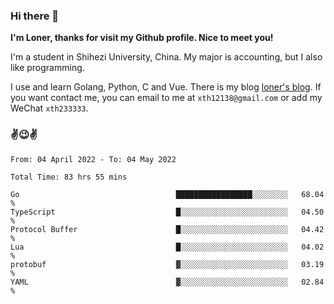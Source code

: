 ### Hi there 👋️

**I'm Loner, thanks for visit my Github profile. Nice to meet you!**

I'm a student in Shihezi University, China. My major is accounting, but I also like programming.

I use and learn Golang, Python, C and Vue. There is my blog [loner's blog](https://www.loner1024.top).  If you want contact me, you can email to me at `xth12138@gmail.com` or add my WeChat `xth233333`.

### ✌️😉✌️

<!--START_SECTION:waka-->

```text
From: 04 April 2022 - To: 04 May 2022

Total Time: 83 hrs 55 mins

Go                                   █████████████████░░░░░░░░   68.04 %
TypeScript                           █░░░░░░░░░░░░░░░░░░░░░░░░   04.50 %
Protocol Buffer                      █░░░░░░░░░░░░░░░░░░░░░░░░   04.42 %
Lua                                  █░░░░░░░░░░░░░░░░░░░░░░░░   04.02 %
protobuf                             ▓░░░░░░░░░░░░░░░░░░░░░░░░   03.19 %
YAML                                 ▓░░░░░░░░░░░░░░░░░░░░░░░░   02.84 %
```

<!--END_SECTION:waka-->



